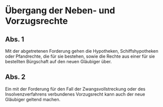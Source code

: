 # Übergang der Neben- und Vorzugsrechte



## Abs. 1

 Mit der abgetretenen Forderung gehen die Hypotheken, Schiffshypotheken oder Pfandrechte, die für sie bestehen, sowie die Rechte aus einer für sie bestellten Bürgschaft auf den neuen Gläubiger über.

## Abs. 2

 Ein mit der Forderung für den Fall der Zwangsvollstreckung oder des Insolvenzverfahrens verbundenes Vorzugsrecht kann auch der neue Gläubiger geltend machen. 

